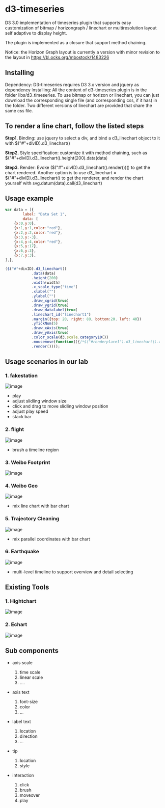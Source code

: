 # d3-timeseries

D3 3.0 implementation of timeseries plugin that supports easy customization of bitmap / horizongraph / linechart or multiresolution layout self adaptive to display height. 

The plugin is implemented as a closure that support method chaining.

Notice: the Horizon Graph layout is currently a version with minor revision to the layout in https://bl.ocks.org/mbostock/1483226

## Installing

Dependency: D3-timeseries requires D3 3.x version and jquery as dependency
Installing: All the content of d3-timeseries plugin is in the folder libs/d3_timeseries. To use bitmap or horizon or linechart, you can just download the corresponding single file (and corresponding css, if it has) in the folder. Two different versions of linechart are provided that share the same css file.

## To render a line chart, follow the listed steps

**Step1**. Binding: use jquery to select a div, and bind a d3_linechart object to it with $("#"+divID).d3_linechart()

**Step2**. Style specification: customize it with method chaining, such as $("#"+divID).d3_linechart().height(200).data(data)

**Step3**. Render: Evoke ($("#"+divID).d3_linechart().render())() to get the chart rendered. Another option is to use d3_linechart = $("#"+divID).d3_linechart() to get the renderer, and render the chart yourself with svg.datum(data).call(d3_linechart)

## Usage example
```js
var data = [{   
    	label: "Data Set 1", 
    	data: [
	{x:0,y:0},
	{x:1,y:1,color:"red"},
	{x:2,y:2,color:"red"},
	{x:3,y:-3},
	{x:4,y:4,color:"red"},
	{x:5,y:17},
	{x:6,y:3},
	{x:7,y:3},
],}, 

($("#"+divID).d3_linechart()
            .data(data)
            .height(200)
            .width(width)
            .x_scale_type("time")
            .xlabel("")
            .ylabel("") 
            .draw_xgrid(true)
            .draw_ygrid(true)
            .draw_datalabel(true)
            .linechart_id("linechart1")
            .margin({top: 20, right: 80, bottom:20, left: 40})
            .yTickNum(5)
            .draw_xAxis(true)
            .draw_yAxis(true)
            .color_scale(d3.scale.category10())
            .mousemove(function(){/*$("#renderplace1").d3_linechart().x().mousemove_value*/})
            .render())();
```

## Usage scenarios in our lab
### 1. fakestation
![image](http://note.youdao.com/yws/public/resource/79e994a9eae80352b49dda8385f14c83/xmlnote/94132835EF4F4FEB81200B2D1BCA44F2/958)

- play 
- adjust slidling window size
- click and drag to move slidling window position
- adjust play speed 
- stack bar 

### 2. flight 
![image](http://note.youdao.com/yws/public/resource/79e994a9eae80352b49dda8385f14c83/xmlnote/0AD49C8F4FC5433DAAA7A4E86832549F/991)
- brush a timeline region

### 3. Weibo Footprint 
![image](http://note.youdao.com/yws/public/resource/79e994a9eae80352b49dda8385f14c83/xmlnote/C6F64A1AC7D7462C8E6E3A8C461EE5FE/995)

### 4. Weibo Geo  
![image](http://note.youdao.com/yws/public/resource/79e994a9eae80352b49dda8385f14c83/xmlnote/8ACF803568E34CBF83CD45CCBCA75123/1003)

- mix line chart with bar chart

### 5. Trajectory Cleaning
![image](http://note.youdao.com/yws/public/resource/79e994a9eae80352b49dda8385f14c83/xmlnote/0D9799E4C2214B4FB568F6C982F9B37E/1008)

- mix parallel coordinates with bar chart

### 6. Earthquake
![image](http://note.youdao.com/yws/public/resource/79e994a9eae80352b49dda8385f14c83/xmlnote/9D06355B04144A3B8F02CC63C1766CC0/1017)

- multi-level timeline to support overview and detail selecting

## Existing Tools
### 1. Hightchart
![image](http://note.youdao.com/yws/public/resource/79e994a9eae80352b49dda8385f14c83/xmlnote/28DB115AA72C4BE293718D54857A08A6/1023)


### 2. Echart
![image](http://note.youdao.com/yws/public/resource/79e994a9eae80352b49dda8385f14c83/xmlnote/9F4146CF605E43D68CE3532DC1D7EA93/1029)




## Sub components
- axis scale
    1. time scale
    2. linear scale
    3. ....

- axis text
    1. font-size 
    2. color
    3. ...
- label text
    1. location
    2. direction
    3. ...
- tip
    1.  location
    2.  style
- interaction
    1.  click
    2.  brush
    3.  moveover
    4.  play


